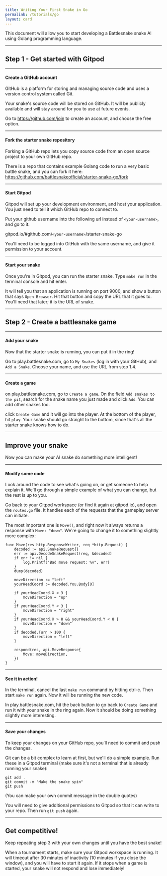```yaml
---
title: Writing Your First Snake in Go
permalink: /tutorials/go
layout: card
---
```


This document will allow you to start developing a Battlesnake snake AI using Golang programming language.

---

## Step 1 - Get started with Gitpod

---

#### Create a GitHub account

GitHub is a platform for storing and managing source code and uses a version control system called Git.

Your snake's source code will be stored on GitHub. It will be publicly available and will stay around for you to use at future events.

Go to https://github.com/join to create an account, and choose the free option.

---

#### Fork the starter snake repository

Forking a GitHub repo lets you copy source code from an open source project to your own GitHub repo.

There is a repo that contains example Golang code to run a very basic battle snake, and you can fork it here: https://github.com/battlesnakeofficial/starter-snake-go/fork

---

#### Start Gitpod

Gitpod will set up your development environment, and host your application. You just need to tell it which GitHub repo to connect to.

Put your github username into the following url instead of `<your-username>`, and go to it.

gitpod.io/#github.com/`<your-username>`/starter-snake-go

You'll need to be logged into GitHub with the same username, and give it permission to your account.

---

#### Start your snake

Once you're in Gitpod, you can run the starter snake. Type `make run` in the terminal console and hit enter.

It will tell you that an application is running on port 9000, and show a button that says `Open Browser`. Hit that button and copy the URL that it goes to. You'll need that later; it is the URL of snake.

---

## Step 2 - Create a battlesnake game

---

#### Add your snake

Now that the starter snake is running, you can put it in the ring!

Go to play.battlesnake.com, go to `My Snakes` (log in with your GitHub), and `Add a Snake`. Choose your name, and use the URL from step 1.4.

---

#### Create a game

on play.battlesnake.com, go to `Create a game`. On the field `Add snakes to the pit`, search for the snake name you just made and click `Add`. You can add other snakes too.

click `Create Game` and it will go into the player. At the bottom of the player, hit `play`. Your snake should go straight to the bottom, since that's all the starter snake knows how to do.

---

## Improve your snake

Now you can make your AI snake do something more intelligent!

---

#### Modify some code

Look around the code to see what's going on, or get someone to help explain it. We'll go through a simple example of what you can change, but the rest is up to you.

Go back to your Gitpod workspace (or find it again at gitpod.io), and open the `routes.go` file. It handles each of the requests that the gameplay server can initiate.

The most important one is `Move()`, and right now it always returns a response with `Move: "down"`. We're going to change it to something slightly more complex:

```
func Move(res http.ResponseWriter, req *http.Request) {
	decoded := api.SnakeRequest{}
	err := api.DecodeSnakeRequest(req, &decoded)
	if err != nil {
		log.Printf("Bad move request: %v", err)
	}
	dump(decoded)

	moveDirection := "left"
	yourHeadCoord := decoded.You.Body[0]

	if yourHeadCoord.X < 3 {
		moveDirection = "up"
	}
	if yourHeadCoord.Y < 3 {
		moveDirection = "right"
	}
	if yourHeadCoord.X > 8 && yourHeadCoord.Y < 8 {
		moveDirection = "down"
	}
	if decoded.Turn > 100 {
		moveDirection = "left"
	}

	respond(res, api.MoveResponse{
		Move: moveDirection,
	})
}
```

---

#### See it in action!

In the terminal, cancel the last `make run` command by hitting ctrl-c. Then start `make run` again. Now it will be running the new code.

In play.battlesnake.com, hit the back button to go back to `Create Game` and run it with your snake in the ring again. Now it should be doing something slightly more interesting.

---

#### Save your changes

To keep your changes on your GitHub repo, you'll need to commit and push the changes.

Git can be a bit complex to learn at first, but we'll do a simple example. Run these in a Gitpod terminal (make sure it's not a terminal that is already running your snake):
```
git add .
git commit -m "Make the snake spin"
git push
```
(You can make your own commit message in the double quotes)

You will need to give additional permissions to Gitpod so that it can write to your repo. Then run `git push` again.

---

## Get competitive!

Keep repeating step 3 with your own changes until you have the best snake!

When a tournament starts, make sure your Gitpod workspace is running. It will timeout after 30 minutes of inactivity (10 minutes if you close the window), and you will have to start it again. If it stops when a game is started, your snake will not respond and lose immediately!
